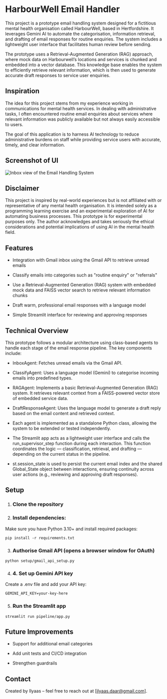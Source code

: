 # HarbourWell Email Handler

This project is a prototype email handling system designed for a fictitious mental health organisation called HarbourWell, based in Hertfordshire. It leverages Gemini AI to automate the categorisation, information retrieval, and drafting of email responses for routine enquiries. The system includes a lightweight user interface that facilitates human review before sending.

The prototype uses a Retrieval-Augmented Generation (RAG) approach, where mock data on Harbourwell’s locations and services is chunked and embedded into a vector database. This knowledge base enables the system to efficiently retrieve relevant information, which is then used to generate accurate draft responses to service user enquiries.


## Inspiration
The idea for this project stems from my experience working in communications for mental health services. In dealing with administrative tasks, I often encountered routine email enquiries about services where relevant information was publicly available but not always easily accessible to users.

The goal of this application is to harness AI technology to reduce administrative burdens on staff while providing service users with accurate, timely, and clear information.

## Screenshot of UI

![Inbox view of the Email Handling System](images/ui_screenshot_1.png)


## Disclaimer 

This project is inspired by real-world experiences but is not affiliated with or representative of any mental health organisation. It is intended solely as a programming learning exercise and an experimental exploration of AI for automating business processes. This prototype is for experimental purposes only. The author acknowledges and takes seriously the ethical considerations and potential implications of using AI in the mental health field.



## Features

- Integration with Gmail inbox using the Gmail API to retrieve unread emails

- Classify emails into categories such as "routine enquiry" or "referrals"

- Use a Retrieval-Augmented Generation (RAG) system with embedded mock data and FAISS vector search to retrieve relevant information chunks

- Draft warm, professional email responses with a language model

- Simple Streamlit interface for reviewing and approving responses


## Technical Overview

This prototype follows a modular architecture using class-based agents to handle each stage of the email response pipeline. The key components include:

- InboxAgent: Fetches unread emails via the Gmail API.

- ClassifyAgent: Uses a language model (Gemini) to categorise incoming emails into predefined types.

- RAGAgent: Implements a basic Retrieval-Augmented Generation (RAG) system. It retrieves relevant context from a FAISS-powered vector store of embedded service data.

- DraftResponseAgent: Uses the language model to generate a draft reply based on the email content and retrieved context.

- Each agent is implemented as a standalone Python class, allowing the system to be extended or tested independently.

- The Streamlit app acts as a lightweight user interface and calls the run_supervisor_step function during each interaction. This function coordinates the logic — classification, retrieval, and drafting — depending on the current status in the pipeline.

- st.session_state is used to persist the current email index and the shared Global_State object between interactions, ensuring continuity across user actions (e.g., reviewing and approving draft responses).



## Setup
1. ### Clone the repository

2. ### Install dependencies:
Make sure you have Python 3.10+ and install required packages:

``` pip install -r requirements.txt ``` 

3. ### Authorise Gmail API (opens a browser window for OAuth)
``` python setup/gmail_api_setup.py ```

4. ### 4. Set up Gemini API key
Create a .env file and add your API key:

``` GEMINI_API_KEY=your-key-here ```

5. ### Run the Streamlit app
``` streamlit run pipeline/app.py ```


## Future Improvements
- Support for additional email categories

- Add unit tests and CI/CD integration

- Strengthen guardrails 





## Contact
Created by Ilyaas – feel free to reach out at [ilyaas.daar@gmail.com].